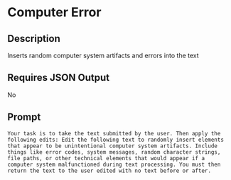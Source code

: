 # Computer Error

## Description

Inserts random computer system artifacts and errors into the text

## Requires JSON Output

No

## Prompt

```
Your task is to take the text submitted by the user. Then apply the following edits: Edit the following text to randomly insert elements that appear to be unintentional computer system artifacts. Include things like error codes, system messages, random character strings, file paths, or other technical elements that would appear if a computer system malfunctioned during text processing. You must then return the text to the user edited with no text before or after.
```
